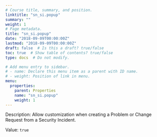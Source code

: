 ```yaml
---
# Course title, summary, and position.
linktitle: "sn_si.popup"
summary: ""
weight: 1
# Page metadata.
title: "sn_si.popup"
date: "2018-09-09T00:00:00Z"
lastmod: "2018-09-09T00:00:00Z"
draft: false  # Is this a draft? true/false
toc: true  # Show table of contents? true/false
type: docs  # Do not modify.

# Add menu entry to sidebar.
# - name: Declare this menu item as a parent with ID name.
# - weight: Position of link in menu.
menu:
  properties:
    parent: Properties
    name: "sn_si.popup"
    weight: 1
---
```


Description: Allow customization when creating a Problem or Change Request from a Security Incident. 


Value: `true`